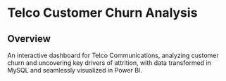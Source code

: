 # Telco Customer Churn Analysis

## Overview
An interactive dashboard for Telco Communications, analyzing customer churn and uncovering key drivers of attrition, with data transformed in MySQL and seamlessly visualized in Power BI.

</br>

